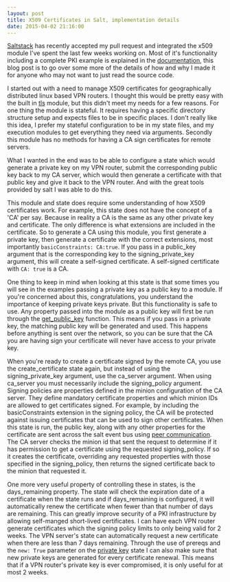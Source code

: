 ```yaml
---
layout: post
title: X509 Certificates in Salt, implementation details
date: 2015-04-02 21:16:00
---
```


[Saltstack](http://saltstack.com/) has recently accepted my pull request and integrated the x509 module I've spent the last few weeks working on. Most of it's functionality including a complete PKI example is explained in the [documentation](http://docs.saltstack.com/en/latest/ref/states/all/salt.states.x509.html), this blog post is to go over some more of the details of how and why I made it for anyone who may not want to just read the source code.

I started out with a need to manage X509 certificates for geographically distributed linux based VPN routers. I thought this would be pretty easy with the built in [tls](http://docs.saltstack.com/en/latest/ref/modules/all/salt.modules.tls.html) module, but this didn't meet my needs for a few reasons. For one thing the module is stateful. It requires having a specific directory structure setup and expects files to be in specific places. I don't really like this idea, I prefer my stateful configuration to be in my state files, and my execution modules to get everything they need via arguments. Secondly this module has no methods for having a CA sign certificates for remote servers.

What I wanted in the end was to be able to configure a state which would generate a private key on my VPN router, submit the corresponding public key back to my CA server, which would then generate a certificate with that public key and give it back to the VPN router. And with the great tools provided by salt I was able to do this.

This module and state does require some understanding of how X509 certificates work. For example, this state does not have the concept of a 'CA' per say. Because in reality a CA is the same as any other private key and certificate. The only difference is what extensions are included in the certificate. So to generate a CA using this module, you first generate a private key, then generate a certificate with the correct extensions, most importantly ``basicConstraints: CA:true``. If you pass in a public_key argument that is the corresponding key to the signing_private_key argument, this will create a self-signed certificate. A self-signed certificate with `CA: true` is a CA.

One thing to keep in mind when looking at this state is that some times you will see in the examples passing a private key as a public key to a module. If you're concerned about this, congratulations, you understand the importance of keeping private keys private. But this functionality is safe to use. Any property passed into the module as a public key will first be run through the [get_public_key](http://docs.saltstack.com/en/latest/ref/modules/all/salt.modules.x509.html#salt.modules.x509.get_public_key) function. This means if you pass in a private key, the matching public key will be generated and used. This happens before anything is sent over the network, so you can be sure that the CA you are having sign your certificate will never have access to your private key.

When you're ready to create a certificate signed by the remote CA, you use the create_certificate state again, but instead of using the signing_private_key argument, use the ca_server argument. When using ca_server you must necessarily include the signing_policy argument. Signing policies are properties defined in the minion configuration of the CA server. They define mandatory certificate properties and which minion IDs are allowed to get certificates signed. For example, by including the basicConstraints extension in the signing policy, the CA will be protected against issuing certificates that can be used to sign other certificates. When this state is run, the public key, along with any other properties for the certificate are sent across the salt event bus using [peer communication](http://docs.saltstack.com/en/latest/ref/peer.html). The CA server checks the minion id that sent the request to determine if it has permission to get a certificate using the requested signing_policy. If so it creates the certificate, overriding any requested properties with those specified in the signing_policy, then returns the signed certificate back to the minion that requested it.

One more very useful property of controlling these in states, is the days_remaining property. The state will check the expiration date of a certificate when the state runs and if days_remaining is configured, it will automatically renew the certificate when fewer than that number of days are remaining. This can greatly improve security of a PKI infrastructure by allowing self-manged short-lived certificates. I can have each VPN router generate certificates which the signing policy limits to only being valid for 2 weeks. The VPN server's state can automatically request a new certificate when there are less than 7 days remaining. Through the use of prereqs and the ``new: True`` parameter on the [private key](http://docs.saltstack.com/en/latest/ref/states/all/salt.states.x509.html#salt.states.x509.private_key_managed) state I can also make sure that new private keys are generated for every certificate renewal. This means that if a VPN router's private key is ever compromised, it is only useful for at most 2 weeks.
